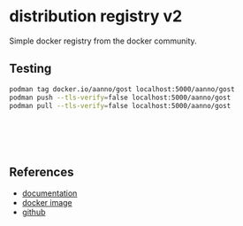 # distribution registry v2

Simple docker registry from the docker community.



## Testing

```bash
podman tag docker.io/aanno/gost localhost:5000/aanno/gost
podman push --tls-verify=false localhost:5000/aanno/gost
podman pull --tls-verify=false localhost:5000/aanno/gost
```

```bash
```

```bash
```

```bash
```

```bash
```

```bash
```



## References

* [documentation](https://distribution.github.io/distribution/about/configuration/)
* [docker image](https://hub.docker.com/_/registry)
* [github](https://github.com/distribution/distribution)
